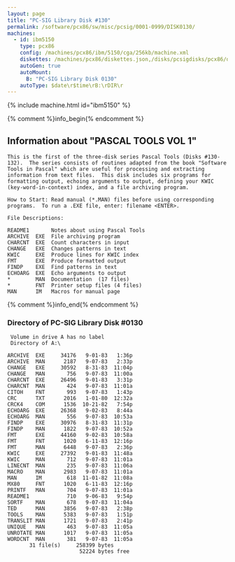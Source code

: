 ```yaml
---
layout: page
title: "PC-SIG Library Disk #130"
permalink: /software/pcx86/sw/misc/pcsig/0001-0999/DISK0130/
machines:
  - id: ibm5150
    type: pcx86
    config: /machines/pcx86/ibm/5150/cga/256kb/machine.xml
    diskettes: /machines/pcx86/diskettes.json,/disks/pcsigdisks/pcx86/diskettes.json
    autoGen: true
    autoMount:
      B: "PC-SIG Library Disk 0130"
    autoType: $date\r$time\rB:\rDIR\r
---
```


{% include machine.html id="ibm5150" %}

{% comment %}info_begin{% endcomment %}

## Information about "PASCAL TOOLS VOL 1"

    This is the first of the three-disk series Pascal Tools (Disks #130-
    132).  The series consists of routines adapted from the book "Software
    Tools in Pascal" which are useful for processing and extracting
    information from text files.  This disk includes six programs for
    formatting output, echoing arguments to output, defining your KWIC
    (key-word-in-context) index, and a file archiving program.
    
    How to Start: Read manual (*.MAN) files before using corresponding
    programs.  To run a .EXE file, enter: filename <ENTER>.
    
    File Descriptions:
    
    README1       Notes about using Pascal Tools
    ARCHIVE  EXE  File archiving program
    CHARCNT  EXE  Count characters in input
    CHANGE   EXE  Changes patterns in text
    KWIC     EXE  Produce lines for KWIC index
    FMT      EXE  Produce formatted output
    FINDP    EXE  Find patterns in text
    ECHOARG  EXE  Echo arguments to output
    *        MAN  Documentation  (17 files)
    *        FNT  Printer setup files (4 files)
    MAN      IM   Macros for manual page
{% comment %}info_end{% endcomment %}


### Directory of PC-SIG Library Disk #0130

     Volume in drive A has no label
     Directory of A:\

    ARCHIVE  EXE     34176   9-01-83   1:36p
    ARCHIVE  MAN      2187   9-07-83   2:33p
    CHANGE   EXE     30592   8-31-83  11:04p
    CHANGE   MAN       756   9-07-83  11:00a
    CHARCNT  EXE     26496   9-01-83   3:31p
    CHARCNT  MAN       424   9-07-83  11:01a
    CITOH    FNT       993   9-07-83   1:43p
    CRC      TXT      2016   1-01-80  12:32a
    CRCK4    COM      1536  10-21-82   7:54p
    ECHOARG  EXE     26368   9-02-83   8:44a
    ECHOARG  MAN       556   9-07-83  10:53a
    FINDP    EXE     30976   8-31-83  11:31p
    FINDP    MAN      1822   9-07-83  10:52a
    FMT      EXE     44160   9-02-83  10:58a
    FMT      FNT      1020   6-11-83  12:16p
    FMT      MAN      6448   9-07-83   2:36p
    KWIC     EXE     27392   9-01-83  11:48a
    KWIC     MAN       712   9-07-83  11:01a
    LINECNT  MAN       235   9-07-83  11:06a
    MACRO    MAN      2983   9-07-83  11:01a
    MAN      IM        618  11-01-82  11:08a
    MX80     FNT      1020   6-11-83  12:16p
    PRINTF   MAN       704   9-07-83  11:01a
    README1            710   9-06-83   9:54p
    SORTF    MAN       678   9-07-83  11:04a
    TED      MAN      3856   9-07-83   2:38p
    TOOLS    MAN      5383   9-07-83   1:51p
    TRANSLIT MAN      1721   9-07-83   2:41p
    UNIQUE   MAN       463   9-07-83  11:05a
    UNROTATE MAN      1017   9-07-83  11:05a
    WORDCNT  MAN       381   9-07-83  11:05a
           31 file(s)     258399 bytes
                           52224 bytes free
